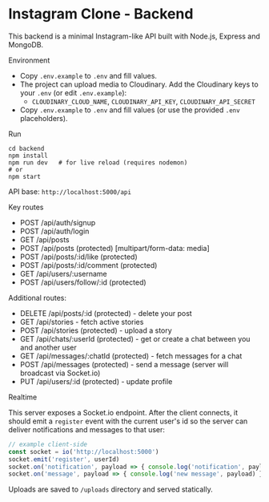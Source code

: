 # Instagram Clone - Backend

This backend is a minimal Instagram-like API built with Node.js, Express and MongoDB.

Environment

- Copy `.env.example` to `.env` and fill values.
 - The project can upload media to Cloudinary. Add the Cloudinary keys to your `.env` (or edit `.env.example`):
	 - `CLOUDINARY_CLOUD_NAME`, `CLOUDINARY_API_KEY`, `CLOUDINARY_API_SECRET`
 - Copy `.env.example` to `.env` and fill values (or use the provided `.env` placeholders).

Run

```
cd backend
npm install
npm run dev   # for live reload (requires nodemon)
# or
npm start
```

API base: `http://localhost:5000/api`

Key routes

- POST /api/auth/signup
- POST /api/auth/login
- GET /api/posts
- POST /api/posts (protected) [multipart/form-data: media]
- POST /api/posts/:id/like (protected)
- POST /api/posts/:id/comment (protected)
- GET /api/users/:username
- POST /api/users/follow/:id (protected)

Additional routes:

- DELETE /api/posts/:id (protected) - delete your post
- GET /api/stories - fetch active stories
- POST /api/stories (protected) - upload a story
- GET /api/chats/:userId (protected) - get or create a chat between you and another user
- GET /api/messages/:chatId (protected) - fetch messages for a chat
- POST /api/messages (protected) - send a message (server will broadcast via Socket.io)
- PUT /api/users/:id (protected) - update profile

Realtime

This server exposes a Socket.io endpoint. After the client connects, it should emit a `register` event with the current user's id so the server can deliver notifications and messages to that user:

```js
// example client-side
const socket = io('http://localhost:5000')
socket.emit('register', userId)
socket.on('notification', payload => { console.log('notification', payload) })
socket.on('message', payload => { console.log('new message', payload) })
```

Uploads are saved to `/uploads` directory and served statically.
